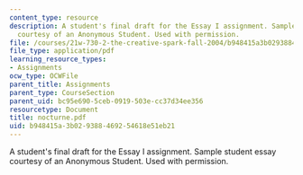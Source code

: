 ```yaml
---
content_type: resource
description: A student's final draft for the Essay I assignment. Sample student essay
  courtesy of an Anonymous Student. Used with permission.
file: /courses/21w-730-2-the-creative-spark-fall-2004/b948415a3b029388469254618e51eb21_nocturne.pdf
file_type: application/pdf
learning_resource_types:
- Assignments
ocw_type: OCWFile
parent_title: Assignments
parent_type: CourseSection
parent_uid: bc95e690-5ceb-0919-503e-cc37d34ee356
resourcetype: Document
title: nocturne.pdf
uid: b948415a-3b02-9388-4692-54618e51eb21
---
```

A student's final draft for the Essay I assignment. Sample student essay courtesy of an Anonymous Student. Used with permission.

